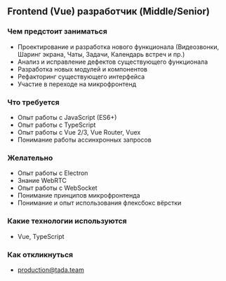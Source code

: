 ## Frontend (Vue) разработчик (Middle/Senior)


### Чем предстоит заниматься
 - Проектирование и разработка нового функционала (Видеозвонки, Шаринг экрана, Чаты, Задачи, Календарь встреч и пр.)
 - Анализ и исправление дефектов существующего функционала
 - Разработка новых модулей и компонентов
 - Рефакторинг существующего интерфейса
 - Участие в переходе на микрофронтенд


### Что требуется
 - Опыт работы с JavaScript (ES6+)
 - Опыт работы с TypeScript
 - Опыт работы с Vue 2/3, Vue Router, Vuex
 - Понимание работы ассинхронных запросов
 
 
### Желательно
 - Опыт работы с Electron
 - Знание WebRTC
 - Опыт работы с WebSocket
 - Понимание принципов микрофронтенда
 - Понимание и опыт использования флексбокс вёрстки


### Какие технологии используются
 - Vue, TypeScript


### Как откликнуться
 - production@tada.team
